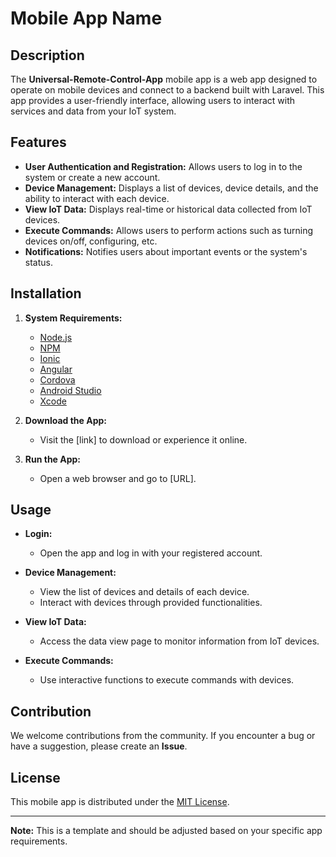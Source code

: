 # Mobile App Name

## Description

The **Universal-Remote-Control-App** mobile app is a web app designed to operate on mobile devices and connect to a backend built with Laravel. This app provides a user-friendly interface, allowing users to interact with services and data from your IoT system.

## Features

-   **User Authentication and Registration:** Allows users to log in to the system or create a new account.
-   **Device Management:** Displays a list of devices, device details, and the ability to interact with each device.
-   **View IoT Data:** Displays real-time or historical data collected from IoT devices.
-   **Execute Commands:** Allows users to perform actions such as turning devices on/off, configuring, etc.
-   **Notifications:** Notifies users about important events or the system's status.

## Installation

1. **System Requirements:**

    - [Node.js](https://nodejs.org/en/download/)
    - [NPM](https://www.npmjs.com/get-npm)
    - [Ionic](https://ionicframework.com/docs/intro/cli)
    - [Angular](https://angular.io/guide/setup-local)
    - [Cordova](https://cordova.apache.org/docs/en/latest/guide/cli/)
    - [Android Studio](https://developer.android.com/studio)
    - [Xcode](https://developer.apple.com/xcode/)

2. **Download the App:**

    - Visit the [link] to download or experience it online.

3. **Run the App:**
    - Open a web browser and go to [URL].

## Usage

-   **Login:**

    -   Open the app and log in with your registered account.

-   **Device Management:**

    -   View the list of devices and details of each device.
    -   Interact with devices through provided functionalities.

-   **View IoT Data:**

    -   Access the data view page to monitor information from IoT devices.

-   **Execute Commands:**
    -   Use interactive functions to execute commands with devices.

## Contribution

We welcome contributions from the community. If you encounter a bug or have a suggestion, please create an **Issue**.

## License

This mobile app is distributed under the [MIT License](LICENSE).

---

**Note:** This is a template and should be adjusted based on your specific app requirements.
